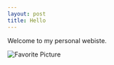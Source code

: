 ```yaml
---
layout: post
title: Hello
---
```


Welcome to my personal webiste.

![Favorite Picture](https://raw.githubusercontent.com/CognitiveDave/CognitiveDave.github.io/master/images/fav.jpg)

